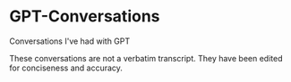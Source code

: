 # GPT-Conversations
Conversations I've had with GPT

These conversations are not a verbatim transcript. They have been edited for conciseness and accuracy. 
